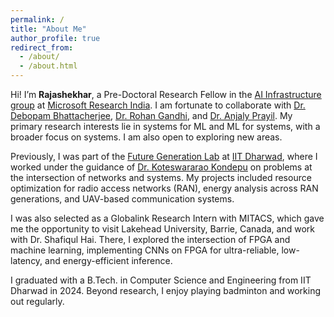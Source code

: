 ```yaml
---
permalink: /
title: "About Me"
author_profile: true
redirect_from: 
  - /about/
  - /about.html
---
```


Hi! I’m **Rajashekhar**, a Pre-Doctoral Research Fellow in the [AI Infrastructure group](https://www.microsoft.com/en-us/research/project/ai-infrastructure/) at [Microsoft Research India](https://www.microsoft.com/en-us/research/lab/microsoft-research-india/). I am fortunate to collaborate with [Dr. Debopam Bhattacherjee](https://bdebopam.github.io/), [Dr. Rohan Gandhi](https://rohangandhigen.github.io/), and [Dr. Anjaly Prayil](https://www.microsoft.com/en-us/research/people/aparayil/). My primary research interests lie in systems for ML and ML for systems, with a broader focus on systems. I am also open to exploring new areas.

Previously, I was part of the [Future Generation Lab](https://futuregnetworks.iitdh.ac.in/home) at [IIT Dharwad](https://www.iitdh.ac.in/), where I worked under the guidance of [Dr. Koteswararao Kondepu](https://scholar.google.com/citations?user=X-yZFQkAAAAJ&hl=en)
 on problems at the intersection of networks and systems. My projects included resource optimization for radio access networks (RAN), energy analysis across RAN generations, and UAV-based communication systems.

I was also selected as a Globalink Research Intern with MITACS, which gave me the opportunity to visit Lakehead University, Barrie, Canada, and work with Dr. Shafiqul Hai. There, I explored the intersection of FPGA and machine learning, implementing CNNs on FPGA for ultra-reliable, low-latency, and energy-efficient inference.

I graduated with a B.Tech. in Computer Science and Engineering from IIT Dharwad in 2024. Beyond research, I enjoy playing badminton and working out regularly.


